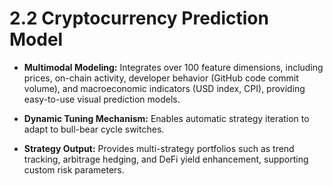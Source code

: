 # 2.2 Cryptocurrency Prediction Model

- **Multimodal Modeling:** Integrates over 100 feature dimensions, including prices, on-chain activity, developer behavior (GitHub code commit volume), and macroeconomic indicators (USD index, CPI), providing easy-to-use visual prediction models.

- **Dynamic Tuning Mechanism:** Enables automatic strategy iteration to adapt to bull-bear cycle switches.

- **Strategy Output:** Provides multi-strategy portfolios such as trend tracking, arbitrage hedging, and DeFi yield enhancement, supporting custom risk parameters.
